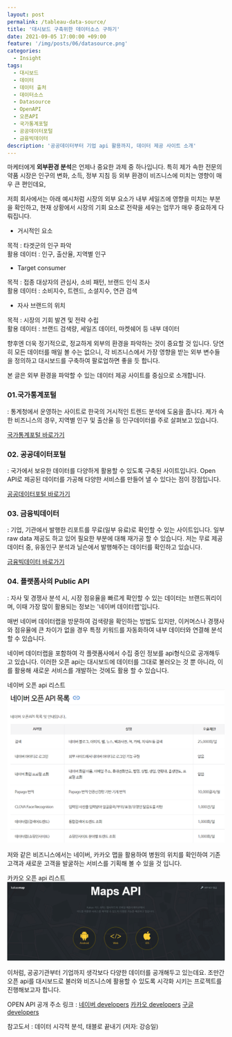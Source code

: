 ```yaml
---
layout: post
permalink: /tableau-data-source/
title: '대시보드 구축위한 데이터소스 구하기'
date: 2021-09-05 17:00:00 +09:00
feature: '/img/posts/06/datasource.png'
categories:
  - Insight
tags:
  - 대시보드
  - 데이터
  - 데이터 출처
  - 데이터소스
  - Datasource
  - OpenAPI
  - 오픈API
  - 국가통계포털
  - 공공데이터포털
  - 금융빅데이터
description: '공공데이터부터 기업 api 활용까지, 데이터 제공 사이트 소개'
---
```


마케터에게 <strong>외부환경 분석</strong>은 언제나 중요한 과제 중 하나입니다.
특히 제가 속한 전문의약품 시장은 인구의 변화, 소득, 정부 지침 등 외부 환경이 비즈니스에 미치는 영향이 매우 큰 편인데요,

저희 회사에서는 아래 예시처럼 시장의 외부 요소가 내부 세일즈에 영향을 미치는 부분을 확인하고, 현재 상황에서 시장의 기회 요소로 전략을 세우는 업무가 매우 중요하게 다뤄집니다.

* 거시적인 요소  

목적 : 타겟군의 인구 파악  
활용 데이터 : 인구, 출산율, 지역별 인구  

* Target consumer  

목적 : 접종 대상자의 관심사, 소비 패턴, 브랜드 인식 조사  
활용 데이터 : 소비지수, 트렌드, 소셜지수, 연관 검색  

* 자사 브랜드의 위치  

목적 : 시장의 기회 발견 및 전략 수립  
활용 데이터 : 브랜드 검색량, 세일즈 데이터, 마켓쉐어 등 내부 데이터  

향후엔 더욱 정기적으로, 정교하게 외부의 환경을 파악하는 것이 중요할 것 입니다. 당연히 모든 데이터를 매일 볼 수는 없으니, 각 비즈니스에서 가장 영향을 받는 외부 변수들을 정의하고 대시보드를 구축하여 팔로업하면 좋을 듯 합니다.

본 글은 외부 환경을 파악할 수 있는 데이터 제공 사이트를 중심으로 소개합니다.



### 01.국가통계포털

: 통계청에서 운영하는 사이트로 한국의 거시적인 트렌드 분석에 도움을 줍니다. 제가 속한 비즈니스의 경우, 지역별 인구 및 출산율 등 인구데이터를 주로 살펴보고 있습니다.

[국가통계포털 바로가기](https://kosis.kr/)

### 02. 공공데이터포털

: 국가에서 보유한 데이터를 다양하게 활용할 수 있도록 구축된 사이트입니다. Open API로 제공된 데이터를 가공해 다양한 서비스를 만들어 낼 수 있다는 점이 장점입니다.

[공공데이터포털 바로가기](https://www.data.go.kr/)

### 03. 금융빅데이터

: 기업, 기관에서 발행한 리포트를 무료(일부 유료)로 확인할 수 있는 사이트입니다. 일부 raw data 제공도 하고 있어 필요한 부분에 대해 재가공 할 수 있습니다. 저는 무료 제공 데이터 중, 유동인구 분석과 닐슨에서 발행해주는 데이터를 확인하고 있습니다.

[금융빅데이터 바로가기](https://www.bigdata-finance.kr/)

### 04. 플랫폼사의 Public API

: 자사 및 경쟁사 분석 시, 시장 점유율을 빠르게 확인할 수 있는 데이터는 브랜드쿼리이며, 이때 가장 많이 활용되는 정보는 '네이버 데이터랩'입니다.

매번 네이버 데이터랩을 방문하여 검색량을 확인하는 방법도 있지만,
이커머스나 경쟁사와 점유율에 큰 차이가 없을 경우 특정 키워드를 자동화하여 내부 데이터와 연결해 분석할 수 있습니다.

네이버 데이터랩을 포함하여 각 플랫폼사에서 수집 중인 정보를 api형식으로 공개해두고 있습니다. 이러한 오픈 api는 대시보드에 데이터를 그대로 불러오는 것 뿐 아니라, 이를 활용해 새로운 서비스를 개발하는 것에도 활용 할 수 있습니다.


네이버 오픈 api 리스트
![Naver Open Api list](/img/posts/06/open-api-list.png)

저와 같은 비즈니스에서는 네이버, 카카오 맵을 활용하여 병원의 위치를 확인하여 기존 고객과 새로운 고객을 발굴하는 서비스를 기획해 볼 수 있을 것 입니다.

카카오 오픈 api 리스트
![Kakao Open Api list](/img/posts/06/kakao-maps-api.png)


이처럼, 공공기관부터 기업까지 생각보다 다양한 데이터를 공개해두고 있는데요. 조만간 오픈 api를 대시보드로 불러와 비즈니스에 활용할 수 있도록 시각화 시키는 프로젝트를 진행해보고자 합니다.


OPEN API 공개 주소 링크 :
[네이버 developers](https://developers.naver.com/)
[카카오 developers](https://developers.kakao.com/)
[구글 developers](https://developers.google.com/)

참고도서 : 데이터 시각적 분석, 태블로 끝내기 (저자: 강승일)
